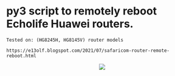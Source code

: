 # py3 script to remotely reboot Echolife Huawei routers.
    Tested on: (HG8245H, HG8145V) router models
    
    https://e13olf.blogspot.com/2021/07/safaricom-router-remote-reboot.html
	
<p align="center">
  <img src="https://user-images.githubusercontent.com/87286056/126338583-74ecaad2-5587-4f1c-a483-bbe82a89f2b1.png"/>
</p>
